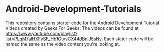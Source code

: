# Android-Development-Tutorials

This repository contains starter code for the Android Development Tutorial Videos created by Geeks For Geeks. The videos can be found at https://www.youtube.com/playlist?list=PLqM7alHXFySF_Hb1GtyvCX44dBniJ5sNy.
Each stater code will be named the same as the video content you're looking at.
